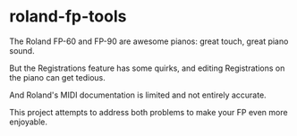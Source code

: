 # roland-fp-tools
The Roland FP-60 and FP-90 are awesome pianos: great touch, great piano sound.

But the Registrations feature has some quirks, and editing Registrations on the piano can get tedious.

And Roland's MIDI documentation is limited and not entirely accurate.

This project attempts to address both problems to make your FP even more enjoyable.
